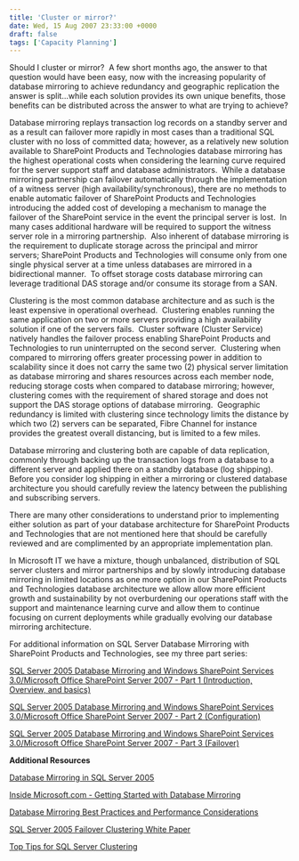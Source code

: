 ```yaml
---
title: 'Cluster or mirror?'
date: Wed, 15 Aug 2007 23:33:00 +0000
draft: false
tags: ['Capacity Planning']
---
```


Should I cluster or mirror?  A few short months ago, the answer to that question would have been easy, now with the increasing popularity of database mirroring to achieve redundancy and geographic replication the answer is split...while each solution provides its own unique benefits, those benefits can be distributed across the answer to what are trying to achieve?

Database mirroring replays transaction log records on a standby server and as a result can failover more rapidly in most cases than a traditional SQL cluster with no loss of committed data; however, as a relatively new solution available to SharePoint Products and Technologies database mirroring has the highest operational costs when considering the learning curve required for the server support staff and database administrators.  While a database mirroring partnership can failover automatically through the implementation of a witness server (high availability/synchronous), there are no methods to enable automatic failover of SharePoint Products and Technologies introducing the added cost of developing a mechanism to manage the failover of the SharePoint service in the event the principal server is lost.  In many cases additional hardware will be required to support the witness server role in a mirroring partnership.  Also inherent of database mirroring is the requirement to duplicate storage across the principal and mirror servers; SharePoint Products and Technologies will consume only from one single physical server at a time unless databases are mirrored in a bidirectional manner.  To offset storage costs database mirroring can leverage traditional DAS storage and/or consume its storage from a SAN.

Clustering is the most common database architecture and as such is the least expensive in operational overhead.  Clustering enables running the same application on two or more servers providing a high availability solution if one of the servers fails.  Cluster software (Cluster Service) natively handles the failover process enabling SharePoint Products and Technologies to run uninterrupted on the second server.  Clustering when compared to mirroring offers greater processing power in addition to scalability since it does not carry the same two (2) physical server limitation as database mirroring and shares resources across each member node, reducing storage costs when compared to database mirroring; however, clustering comes with the requirement of shared storage and does not support the DAS storage options of database mirroring.  Geographic redundancy is limited with clustering since technology limits the distance by which two (2) servers can be separated, Fibre Channel for instance provides the greatest overall distancing, but is limited to a few miles.

Database mirroring and clustering both are capable of data replication, commonly through backing up the transaction logs from a database to a different server and applied there on a standby database (log shipping).  Before you consider log shipping in either a mirroring or clustered database architecture you should carefully review the latency between the publishing and subscribing servers.

There are many other considerations to understand prior to implementing either solution as part of your database architecture for SharePoint Products and Technologies that are not mentioned here that should be carefully reviewed and are complimented by an appropriate implementation plan.

In Microsoft IT we have a mixture, though unbalanced, distribution of SQL server clusters and mirror partnerships and by slowly introducing database mirroring in limited locations as one more option in our SharePoint Products and Technologies database architecture we allow allow more efficient growth and sustainability by not overburdening our operations staff with the support and maintenance learning curve and allow them to continue focusing on current deployments while gradually evolving our database mirroring architecture.

For additional information on SQL Server Database Mirroring with SharePoint Products and Technologies, see my three part series:

[SQL Server 2005 Database Mirroring and Windows SharePoint Services 3.0/Microsoft Office SharePoint Server 2007 - Part 1 (Introduction, Overview, and basics)](http://blogs.technet.com/wbaer/archive/2007/04/23/sql-server-2005-database-mirroring-and-windows-sharepoint-services-3-0-microsoft-office-sharepoint-server-2007-part-1-introduction-overview-and-basics.aspx)

[SQL Server 2005 Database Mirroring and Windows SharePoint Services 3.0/Microsoft Office SharePoint Server 2007 - Part 2 (Configuration)](http://blogs.technet.com/wbaer/archive/2007/05/25/sql-server-2005-database-mirroring-and-windows-sharepoint-services-3-0-microsoft-office-sharepoint-server-2007-part-2-configuration.aspx)

[SQL Server 2005 Database Mirroring and Windows SharePoint Services 3.0/Microsoft Office SharePoint Server 2007 - Part 3 (Failover)](http://blogs.technet.com/wbaer/archive/2007/08/01/sql-server-2005-database-mirroring-and-windows-sharepoint-services-3-0-microsoft-office-sharepoint-server-2007-part-3-failover.aspx)

**Additional Resources**

[Database Mirroring in SQL Server 2005](http://www.microsoft.com/technet/prodtechnol/sql/2005/dbmirror.mspx)

[Inside Microsoft.com - Getting Started with Database Mirroring](http://www.microsoft.com/technet/technetmag/issues/2007/03/InsideMSCOM/default.aspx)

[Database Mirroring Best Practices and Performance Considerations](http://www.microsoft.com/technet/prodtechnol/sql/2005/technologies/dbm_best_pract.mspx)

[SQL Server 2005 Failover Clustering White Paper](http://www.microsoft.com/downloads/details.aspx?familyid=818234dc-a17b-4f09-b282-c6830fead499&displaylang=en)

[Top Tips for SQL Server Clustering](http://www.microsoft.com/technet/technetmag/issues/2007/03/SQLClusters/default.aspx?loc=en)